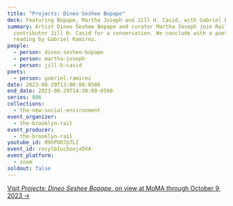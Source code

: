 ```yaml
---
title: "Projects: Dineo Seshee Bopape"
deck: Featuring Bopape, Martha Joseph and Jill H. Casid, with Gabriel Ramirez
summary: Artist Dineo Seshee Bopape and curator Martha Joseph join Rail
  contributor Jill H. Casid for a conversation. We conclude with a poetry
  reading by Gabriel Ramirez.
people:
  - person: dineo-seshee-bopape
  - person: martha-joseph
  - person: jill-h-casid
poets:
  - person: gabriel-ramirez
date: 2023-08-29T13:00:00-0500
end_date: 2023-08-29T14:30:00-0500
series: 886
collections:
  - the-new-social-environment
event_organizer:
  - the-brooklyn-rail
event_producer:
  - the-brooklyn-rail
youtube_id: d9hPOD7p7LI
event_id: recylbIuc5oojxDVA
event_platform:
  - zoom
soldout: false
---
```

[V﻿isit *Projects: Dineo Seshee Bopape*, on view at MoMA through October 9, 2023 →](https://www.moma.org/calendar/exhibitions/5610)